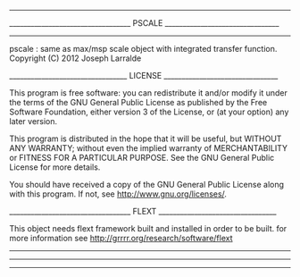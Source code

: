 __________________________________________________________________________
__________________________________ PSCALE ________________________________
__________________________________________________________________________

pscale : same as max/msp scale object with integrated transfer function.
Copyright (C) 2012 Joseph Larralde
  
_________________________________ LICENSE ________________________________

This program is free software: you can redistribute it and/or modify
it under the terms of the GNU General Public License as published by
the Free Software Foundation, either version 3 of the License, or
(at your option) any later version.

This program is distributed in the hope that it will be useful,
but WITHOUT ANY WARRANTY; without even the implied warranty of
MERCHANTABILITY or FITNESS FOR A PARTICULAR PURPOSE.  See the
GNU General Public License for more details.

You should have received a copy of the GNU General Public License
along with this program.  If not, see <http://www.gnu.org/licenses/>. 

__________________________________ FLEXT _________________________________

This object needs flext framework built and installed in order to be built.
for more information see http://grrrr.org/research/software/flext

__________________________________________________________________________
__________________________________________________________________________
__________________________________________________________________________
